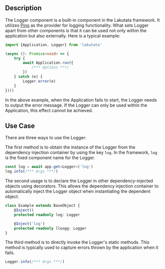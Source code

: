 ## Description

The Logger component is a built-in component in the Lakutata framework. It
utilizes [Pino](https://github.com/pinojs/pino) as the provider for logging
functionality. What sets Logger apart from other components is that it can be used not only within the application but
also externally. Here is a typical example:

```typescript
import {Application, Logger} from 'lakutata'

(async (): Promise<void> => {
    try {
        await Application.run({
            /*** Options ***/
        })
    } catch (e) {
        Logger.error(e)
    }
})()
```

In the above example, when the Application fails to start, the Logger needs to output the error message. If the Logger
can only be used within the Application, this effect cannot be achieved.

## Use Case

There are three ways to use the Logger:

The first method is to obtain the instance of the Logger from the dependency injection container by using the key `log`.
In the framework, `log` is the fixed component name for the Logger.

```typescript
const log = await app.get<Logger>('log')
log.info(/*** Args ***/)
```

The second usage is to declare the Logger in other dependency-injected objects using decorators. This allows the
dependency injection container to automatically inject the Logger object when instantiating the dependent object.

```typescript
class Example extends BaseObject {
    @Inject()
    protected readonly log: Logger

    @Inject('log')
    protected readonly lloogg: Logger
}
```

The third method is to directly invoke the Logger's static methods. This method is typically used to capture errors
thrown by the application when it fails.

```typescript
Logger.info(/*** Args ***/)
```
